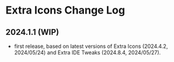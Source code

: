 # Extra Icons Change Log

## 2024.1.1 (WIP)
* first release, based on latest versions of Extra Icons (2024.4.2, 2024/05/24) and Extra IDE Tweaks (2024.8.4, 2024/05/27).
